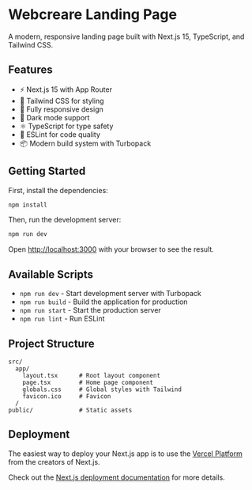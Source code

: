 # Webcreare Landing Page

A modern, responsive landing page built with Next.js 15, TypeScript, and Tailwind CSS.

## Features

- ⚡ Next.js 15 with App Router
- 🎨 Tailwind CSS for styling
- 📱 Fully responsive design
- 🌙 Dark mode support
- ⚛️ TypeScript for type safety
- 🔧 ESLint for code quality
- 📦 Modern build system with Turbopack

## Getting Started

First, install the dependencies:

```bash
npm install
```

Then, run the development server:

```bash
npm run dev
```

Open [http://localhost:3000](http://localhost:3000) with your browser to see the result.

## Available Scripts

- `npm run dev` - Start development server with Turbopack
- `npm run build` - Build the application for production
- `npm run start` - Start the production server
- `npm run lint` - Run ESLint

## Project Structure

```
src/
  app/
    layout.tsx      # Root layout component
    page.tsx        # Home page component
    globals.css     # Global styles with Tailwind
    favicon.ico     # Favicon
  /
public/             # Static assets
```

## Deployment

The easiest way to deploy your Next.js app is to use the [Vercel Platform](https://vercel.com/new?utm_medium=default-template&filter=next.js&utm_source=create-next-app&utm_campaign=create-next-app-readme) from the creators of Next.js.

Check out the [Next.js deployment documentation](https://nextjs.org/docs/app/building-your-application/deploying) for more details.